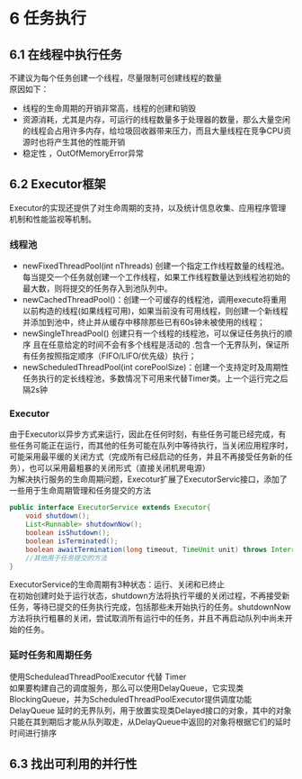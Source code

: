 # 6 任务执行
## 6.1 在线程中执行任务
不建议为每个任务创建一个线程，尽量限制可创建线程的数量  
原因如下：
- 线程的生命周期的开销非常高，线程的创建和销毁
- 资源消耗，尤其是内存，可运行的线程数量多于处理器的数量，那么大量空闲的线程会占用许多内存，给垃圾回收器带来压力，而且大量线程在竞争CPU资源时也将产生其他的性能开销
- 稳定性 ，OutOfMemoryError异常

## 6.2 Executor框架
Executor的实现还提供了对生命周期的支持，以及统计信息收集、应用程序管理机制和性能监视等机制。  
### 线程池
- newFixedThreadPool(int nThreads)  创建一个指定工作线程数量的线程池。每当提交一个任务就创建一个工作线程，如果工作线程数量达到线程池初始的最大数，则将提交的任务存入到池队列中。 
- newCachedThreadPool()：创建一个可缓存的线程池，调用execute将重用以前构造的线程(如果线程可用)，如果当前没有可用线程，则创建一个新线程并添加到池中，终止并从缓存中移除那些已有60s钟未被使用的线程；
- newSingleThreadPool() 创建只有一个线程的线程池，可以保证任务执行的顺序 且在任意给定的时间不会有多个线程是活动的 .包含一个无界队列，保证所有任务按照指定顺序（FIFO/LIFO/优先级）执行；
- newScheduledThreadPool(int corePoolSize)：创建一个支持定时及周期性任务执行的定长线程池，多数情况下可用来代替Timer类。上一个运行完之后隔2s钟
### Executor
由于Executor以异步方式来运行，因此在任何时刻，有些任务可能已经完成，有些任务可能正在运行，而其他的任务可能在队列中等待执行，当关闭应用程序时，可能采用最平缓的关闭方式（完成所有已经启动的任务，并且不再接受任务新的任务），也可以采用最粗暴的关闭形式（直接关闭机房电源）  
为解决执行服务的生命周期问题，Execotur扩展了ExecutorServic接口，添加了一些用于生命周期管理和任务提交的方法
```java
public interface ExecutorService extends Executor{
    void shutdown();
    List<Runnable> shutdownNow();
    boolean isShutdown();
    boolean isTerminated();
    boolean awaitTermination(long timeout, TimeUnit unit) throws InterruptedException;
    //其他用于任务提交的方法
}
```  
ExecutorService的生命周期有3种状态：运行、关闭和已终止  
在初始创建时处于运行状态，shutdown方法将执行平缓的关闭过程，不再接受新任务，等待已提交的任务执行完成，包括那些未开始执行的任务。shutdownNow方法将执行粗暴的关闭，尝试取消所有运行中的任务，并且不再启动队列中尚未开始的任务。

### 延时任务和周期任务
使用ScheduleadThreadPoolExecutor 代替 Timer  
如果要构建自己的调度服务，那么可以使用DelayQueue，它实现类BlockingQueue，并为ScheduledThreadPoolExecutor提供调度功能    
DelayQueue 延时的无界队列，用于放置实现类Delayed接口的对象，其中的对象只能在其到期后才能从队列取走，从DelayQueue中返回的对象将根据它们的延时时间进行排序


## 6.3 找出可利用的并行性

